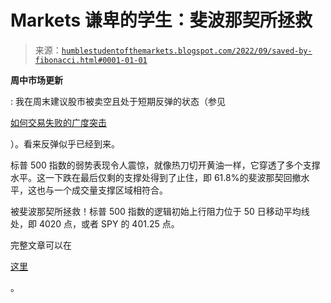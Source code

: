 <!--yml

分类：未分类

日期：2024-05-18 01:39:43

-->

# Markets 谦卑的学生：斐波那契所拯救

> 来源：[`humblestudentofthemarkets.blogspot.com/2022/09/saved-by-fibonacci.html#0001-01-01`](https://humblestudentofthemarkets.blogspot.com/2022/09/saved-by-fibonacci.html#0001-01-01)

**周中市场更新**

: 我在周末建议股市被卖空且处于短期反弹的状态（参见

[如何交易失败的广度突击](https://humblestudentofthemarkets.com/2022/09/04/how-the-trade-the-failed-breadth-thrust/)

）。看来反弹似乎已经到来。

标普 500 指数的弱势表现令人震惊，就像热刀切开黄油一样，它穿透了多个支撑水平。这一下跌在最后仅剩的支撑处得到了止住，即 61.8%的斐波那契回撤水平，这也与一个成交量支撑区域相符合。

被斐波那契所拯救！标普 500 指数的逻辑初始上行阻力位于 50 日移动平均线处，即 4020 点，或者 SPY 的 401.25 点。

完整文章可以在

[这里](https://humblestudentofthemarkets.com/2022/09/07/saved-by-fibonacci/)

。
